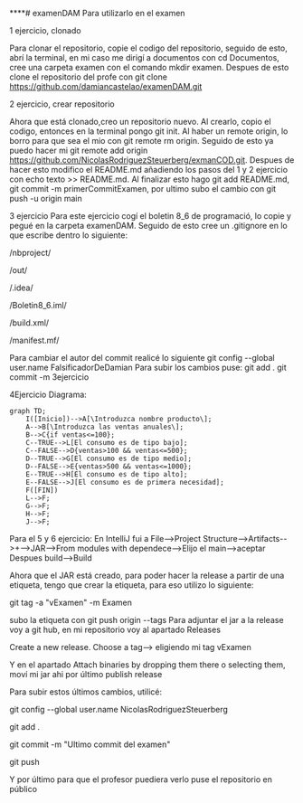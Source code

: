 ****# examenDAM
Para utilizarlo en el examen


1 ejercicio, clonado

Para clonar el repositorio, copie el codigo del repositorio, seguido de esto, abrí la terminal, en mi caso me dirigí a documentos con cd Documentos, cree una carpeta examen con el comando mkdir examen. Despues de esto clone el repositorio del profe con git clone https://github.com/damiancastelao/examenDAM.git


2 ejercicio, crear repositorio

Ahora que está clonado,creo un repositorio nuevo. Al crearlo, copio el codigo, entonces en la terminal pongo git init. Al haber un remote origin, lo borro para que sea el mio con git remote rm origin. Seguido de esto ya puedo hacer mi git remote add origin https://github.com/NicolasRodriguezSteuerberg/exmanCOD.git. Despues de hacer esto modifico el README.md añadiendo los pasos del 1 y 2 ejercicio con echo texto >> README.md. Al finalizar esto hago git add README.md, git commit -m primerCommitExamen, por ultimo subo el cambio con git push -u origin main

3 ejercicio
Para este ejercicio cogí el boletin 8_6 de programació, lo copie y pegué en la carpeta examenDAM. Seguido de esto cree un .gitignore en lo que escribe dentro lo siguiente:

/nbproject/

/out/

/.idea/

/Boletin8_6.iml/

/build.xml/

/manifest.mf/

Para cambiar el autor del commit realicé lo siguiente git config --global user.name FalsificadorDeDamian 
Para subir los cambios puse:
git add .
git commit -m 3ejercicio

4Ejercicio Diagrama:
```mermaid
graph TD;
    I([Inicio])-->A[\Introduzca nombre producto\];
    A-->B[\Introduzca las ventas anuales\];
    B-->C{if ventas<=100};
    C--TRUE-->L[El consumo es de tipo bajo];
    C--FALSE-->D{ventas>100 && ventas<=500};
    D--TRUE-->G[El consumo es de tipo medio];
    D--FALSE-->E{ventas>500 && ventas<=1000};
    E--TRUE-->H[El consumo es de tipo alto];
    E--FALSE-->J[El consumo es de primera necesidad];
    F([FIN])
    L-->F;
    G-->F;
    H-->F;
    J-->F;
```

Para el 5 y 6 ejercicio:
En IntelliJ fui a File-->Project Structure-->Artifacts-->+-->JAR-->From modules with dependece-->Elijo el main-->aceptar
Despues build-->Build

Ahora que el JAR está creado, para poder hacer la release a partir de una etiqueta, tengo que crear la etiqueta, para eso utilizo lo siguiente:

git tag -a "vExamen" -m Examen

subo la etiqueta con git push origin --tags
Para adjuntar el jar a la release voy a git hub, en mi repositorio voy al apartado Releases

Create a new release. Choose a tag--> eligiendo mi tag vExamen

Y en el apartado Attach binaries by dropping them there o selecting them, moví mi jar ahi por último publish release

Para subir estos últimos cambios, utilicé:

git config --global user.name NicolasRodriguezSteuerberg

git add .

git commit -m "Ultimo commit del examen"

git push 

Y por último para que el profesor puediera verlo puse el repositorio en público
